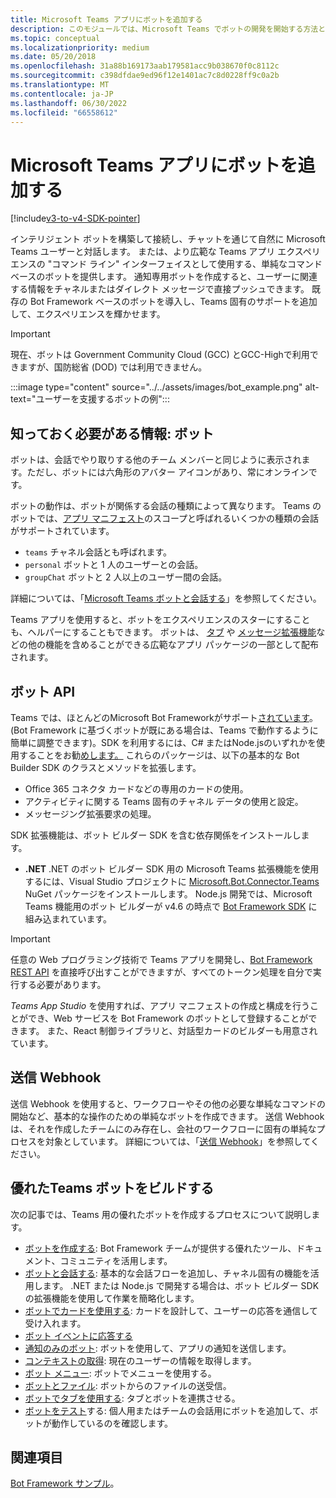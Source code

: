 ```yaml
---
title: Microsoft Teams アプリにボットを追加する
description: このモジュールでは、Microsoft Teams でボットの開発を開始する方法と、Teams でボットを追加するためのすべての要件について説明します
ms.topic: conceptual
ms.localizationpriority: medium
ms.date: 05/20/2018
ms.openlocfilehash: 31a88b169173aab179581acc9b038670f0c8112c
ms.sourcegitcommit: c398dfdae9ed96f12e1401ac7c8d0228ff9c0a2b
ms.translationtype: MT
ms.contentlocale: ja-JP
ms.lasthandoff: 06/30/2022
ms.locfileid: "66558612"
---
```

# <a name="add-bots-to-microsoft-teams-apps"></a>Microsoft Teams アプリにボットを追加する

[!include[v3-to-v4-SDK-pointer](~/includes/v3-to-v4-pointer-bots.md)]

インテリジェント ボットを構築して接続し、チャットを通じて自然に Microsoft Teams ユーザーと対話します。 または、より広範な Teams アプリ エクスペリエンスの "コマンド ライン" インターフェイスとして使用する、単純なコマンド ベースのボットを提供します。 通知専用ボットを作成すると、ユーザーに関連する情報をチャネルまたはダイレクト メッセージで直接プッシュできます。 既存の Bot Framework ベースのボットを導入し、Teams 固有のサポートを追加して、エクスペリエンスを輝かせます。

> [!IMPORTANT]
> 現在、ボットは Government Community Cloud (GCC) とGCC-Highで利用できますが、国防総省 (DOD) では利用できません。

:::image type="content" source="../../assets/images/bot_example.png" alt-text="ユーザーを支援するボットの例":::

## <a name="what-you-need-to-know-bots"></a>知っておく必要がある情報: ボット

ボットは、会話でやり取りする他のチーム メンバーと同じように表示されます。ただし、ボットには六角形のアバター アイコンがあり、常にオンラインです。

ボットの動作は、ボットが関係する会話の種類によって異なります。 Teams のボットでは、[アプリ マニフェスト](~/resources/schema/manifest-schema.md)のスコープと呼ばれるいくつかの種類の会話がサポートされています。

* `teams` チャネル会話とも呼ばれます。
* `personal` ボットと 1 人のユーザーとの会話。
* `groupChat` ボットと 2 人以上のユーザー間の会話。

詳細については、「[Microsoft Teams ボットと会話する](~/resources/bot-v3/bot-conversations/bots-conversations.md)」を参照してください。

Teams アプリを使用すると、ボットをエクスペリエンスのスターにすることも、ヘルパーにすることもできます。 ボットは、 [タブ](~/tabs/what-are-tabs.md) や [メッセージ拡張機能](~/messaging-extensions/what-are-messaging-extensions.md)などの他の機能を含めることができる広範なアプリ パッケージの一部として配布されます。

## <a name="bot-apis"></a>ボット API

Teams では、ほとんどのMicrosoft Bot Frameworkがサポート[されています](https://dev.botframework.com/)。 (Bot Framework に基づくボットが既にある場合は、Teams で動作するように簡単に調整できます)。SDK を利用するには、C# またはNode.jsのいずれかを使用することをお勧[めします。](/microsoftteams/platform/#pivot=sdk-tools) これらのパッケージは、以下の基本的な Bot Builder SDK のクラスとメソッドを拡張します。

* Office 365 コネクタ カードなどの専用のカードの使用。
* アクティビティに関する Teams 固有のチャネル データの使用と設定。
* メッセージング拡張要求の処理。

SDK 拡張機能は、ボット ビルダー SDK を含む依存関係をインストールします。

* **.NET** .NET のボット ビルダー SDK 用の Microsoft Teams 拡張機能を使用するには、Visual Studio プロジェクトに [Microsoft.Bot.Connector.Teams](https://www.nuget.org/packages/Microsoft.Bot.Connector.Teams) NuGet パッケージをインストールします。 Node.js 開発では、Microsoft Teams 機能用のボット ビルダーが v4.6 の時点で [Bot Framework SDK](https://github.com/microsoft/botframework-sdk) に組み込まれています。

> [!IMPORTANT]
> 任意の Web プログラミング技術で Teams アプリを開発し、[Bot Framework REST API](/bot-framework/rest-api/bot-framework-rest-overview) を直接呼び出すことができますが、すべてのトークン処理を自分で実行する必要があります。

*Teams App Studio* を使用すれば、アプリ マニフェストの作成と構成を行うことができ、Web サービスを Bot Framework のボットとして登録することができます。 また、React 制御ライブラリと、対話型カードのビルダーも用意されています。

## <a name="outgoing-webhooks"></a>送信 Webhook

送信 Webhook を使用すると、ワークフローやその他の必要な単純なコマンドの開始など、基本的な操作のための単純なボットを作成できます。 送信 Webhook は、それを作成したチームにのみ存在し、会社のワークフローに固有の単純なプロセスを対象としています。 詳細については、「[送信 Webhook](~/webhooks-and-connectors/how-to/add-outgoing-webhook.md)」を参照してください。

## <a name="build-a-great-teams-bot"></a>優れたTeams ボットをビルドする

次の記事では、Teams 用の優れたボットを作成するプロセスについて説明します。

* [ボットを作成する](~/resources/bot-v3/bots-create.md): Bot Framework チームが提供する優れたツール、ドキュメント、コミュニティを活用します。
* [ボットと会話する](~/resources/bot-v3/bot-conversations/bots-conversations.md): 基本的な会話フローを追加し、チャネル固有の機能を活用します。 .NET または Node.js で開発する場合は、ボット ビルダー SDK の拡張機能を使用して作業を簡略化します。
* [ボットでカードを使用する](~/resources/bot-v3/bots-cards.md): カードを設計して、ユーザーの応答を通信して受け入れます。
* [ボット イベントに応答する](~/resources/bot-v3/bots-notifications.md)
* [通知のみのボット](~/resources/bot-v3/bots-notification-only.md): ボットを使用して、アプリの通知を送信します。
* [コンテキストの取得](~/resources/bot-v3/bots-context.md): 現在のユーザーの情報を取得します。
* [ボット メニュー](~/resources/bot-v3/bots-menus.md): ボットでメニューを使用する。
* [ボットとファイル](~/resources/bot-v3/bots-files.md): ボットからのファイルの送受信。
* [ボットでタブを使用する](~/resources/bot-v3/bots-with-tabs.md): タブとボットを連携させる。
* [ボットをテスト](~/resources/bot-v3/bots-test.md)する: 個人用またはチームの会話用にボットを追加して、ボットが動作しているのを確認します。

## <a name="see-also"></a>関連項目

[Bot Framework サンプル](https://github.com/Microsoft/BotBuilder-Samples/blob/master/README.md)。
